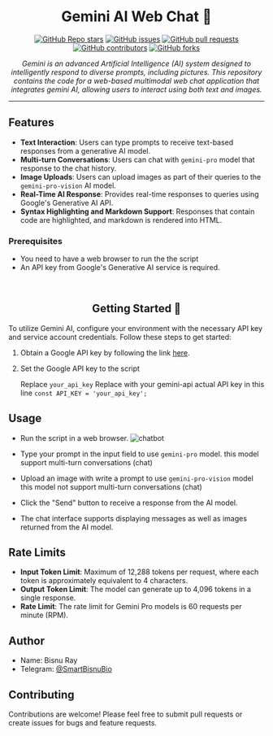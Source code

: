 <h1 align="center">Gemini AI Web Chat 🌌</h1>

<p align="center">
  <a href="https://github.com/bisnuray/GeminiAiWeb/stargazers"><img src="https://img.shields.io/github/stars/bisnuray/GeminiAiWeb?color=blue&style=flat" alt="GitHub Repo stars"></a>
  <a href="https://github.com/bisnuray/GeminiAiWeb/issues"><img src="https://img.shields.io/github/issues/bisnuray/GeminiAiWeb" alt="GitHub issues"></a>
  <a href="https://github.com/bisnuray/GeminiAiWeb/pulls"><img src="https://img.shields.io/github/issues-pr/bisnuray/GeminiAiWeb" alt="GitHub pull requests"></a>
  <a href="https://github.com/bisnuray/GeminiAiWeb/graphs/contributors"><img src="https://img.shields.io/github/contributors/bisnuray/GeminiAiWeb?style=flat" alt="GitHub contributors"></a>
  <a href="https://github.com/bisnuray/GeminiAiWeb/network/members"><img src="https://img.shields.io/github/forks/bisnuray/GeminiAiWeb?style=flat" alt="GitHub forks"></a>
</p>

<p align="center">
  <em>Gemini is an advanced Artificial Intelligence (AI) system designed to intelligently respond to diverse prompts, including pictures. This repository contains the code for a web-based multimodal web chat application that integrates gemini AI, allowing users to interact using both text and images.</em>
</p>
<hr>

## Features

- **Text Interaction**: Users can type prompts to receive text-based responses from a generative AI model.
- **Multi-turn Conversations**: Users can chat with `gemini-pro` model that response to the chat history.
- **Image Uploads**: Users can upload images as part of their queries to the `gemini-pro-vision` AI model.
- **Real-Time AI Response**: Provides real-time responses to queries using Google's Generative AI API.
- **Syntax Highlighting and Markdown Support**: Responses that contain code are highlighted, and markdown is rendered into HTML.

### Prerequisites

- You need to have a web browser to run the the script
- An API key from Google's Generative AI service is required.
</br>
<h2 align="center">Getting Started 🚀</h2>

To utilize Gemini AI, configure your environment with the necessary API key and service account credentials. Follow these steps to get started:

1. Obtain a Google API key by following the link [here](https://makersuite.google.com/app/apikey). 

2. Set the Google API key to the script

   Replace `your_api_key` Replace with your gemini-api actual API key in this line `const API_KEY = 'your_api_key';`

## Usage

- Run the script in a web browser.
  ![chatbot](https://github.com/user-attachments/assets/628154ae-7542-4eed-97fd-6edb70339ae9)

- Type your prompt in the input field to use `gemini-pro` model. this model support multi-turn conversations (chat)
- Upload an image with write a prompt to use `gemini-pro-vision` model this model not support multi-turn conversations (chat)
- Click the "Send" button to receive a response from the AI model.
- The chat interface supports displaying messages as well as images returned from the AI model.

## Rate Limits

- **Input Token Limit**: Maximum of 12,288 tokens per request, where each token is approximately equivalent to 4 characters.
- **Output Token Limit**: The model can generate up to 4,096 tokens in a single response.
- **Rate Limit**: The rate limit for Gemini Pro models is 60 requests per minute (RPM).

## Author

- Name: Bisnu Ray
- Telegram: [@SmartBisnuBio](https://t.me/SmartBisnuBio)


## Contributing

Contributions are welcome! Please feel free to submit pull requests or create issues for bugs and feature requests.
